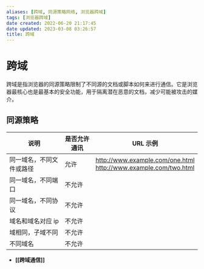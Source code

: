 ```yaml
---
aliases: [跨域, 同源策略网络, 浏览器跨域]
tags: [浏览器跨域]
date created: 2022-06-20 21:17:45
date updated: 2023-03-08 03:26:57
title: 跨域
---
```


# 跨域

跨域是指浏览器的同源策略限制了不同源的文档或脚本如何来进行通信。它是浏览器最核心也是最基本的安全功能，用于隔离潜在恶意的文档，减少可能被攻击的媒介。

## 同源策略

| 说明           | 是否允许通讯 | URL 示例 |
| ------------ | ------ | ---- |
| 同一域名，不同文件或路径 | 允许     |   <http://www.example.com/one.html> <br> <http://www.example.com/two.html> |
| 同一域名，不同端口    | 不允许    |
| 同一域名，不同协议    | 不允许    |
| 域名和域名对应 ip   | 不允许    |
| 域相同，子域不同     | 不允许    |
| 不同域名         | 不允许    |

- **[[跨域通信]]**

